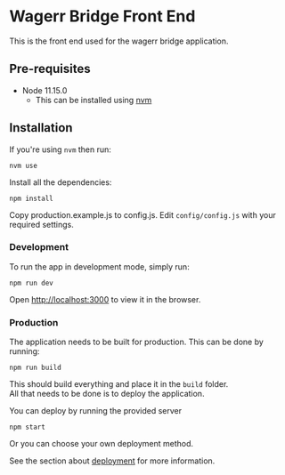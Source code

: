 # Wagerr Bridge Front End

This is the front end used for the wagerr bridge application.

## Pre-requisites
  - Node 11.15.0
    - This can be installed using [nvm](https://github.com/nvm-sh/nvm)

## Installation

If you're using `nvm` then run:
```
nvm use
```

Install all the dependencies:
```
npm install
```

Copy production.example.js to config.js. Edit `config/config.js` with your required settings.

### Development

To run the app in development mode, simply run:
```
npm run dev
```

Open [http://localhost:3000](http://localhost:3000) to view it in the browser.

### Production

The application needs to be built for production.
This can be done by running:
```
npm run build
```

This should build everything and place it in the `build` folder.<br>
All that needs to be done is to deploy the application.

You can deploy by running the provided server
```
npm start
```

Or you can choose your own deployment method.

See the section about [deployment](https://facebook.github.io/create-react-app/docs/deployment) for more information.
